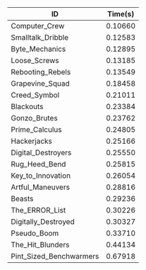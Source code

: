 |ID|Time(s)|
|-|-|
|Computer_Crew|0.10660|
|Smalltalk_Dribble|0.12583|
|Byte_Mechanics|0.12895|
|Loose_Screws|0.13185|
|Rebooting_Rebels|0.13549|
|Grapevine_Squad|0.18458|
|Creed_Symbol|0.21011|
|Blackouts|0.23384|
|Gonzo_Brutes|0.23762|
|Prime_Calculus|0.24805|
|Hackerjacks|0.25166|
|Digital_Destroyers|0.25550|
|Rug_Heed_Bend|0.25815|
|Key_to_Innovation|0.26054|
|Artful_Maneuvers|0.28816|
|Beasts|0.29236|
|The_ERROR_List|0.30226|
|Digitally_Destroyed|0.30327|
|Pseudo_Boom|0.33710|
|The_Hit_Blunders|0.44134|
|Pint_Sized_Benchwarmers|0.67918|
